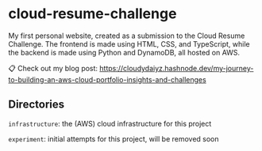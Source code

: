 # cloud-resume-challenge

My first personal website, created as a submission to the Cloud Resume Challenge. The frontend is made using HTML, CSS, and TypeScript, while the backend is made using Python and DynamoDB, all hosted on AWS.

📋 Check out my blog post: https://cloudydaiyz.hashnode.dev/my-journey-to-building-an-aws-cloud-portfolio-insights-and-challenges

## Directories

`infrastructure`: the (AWS) cloud infrastructure for this project

`experiment`: initial attempts for this project, will be removed soon